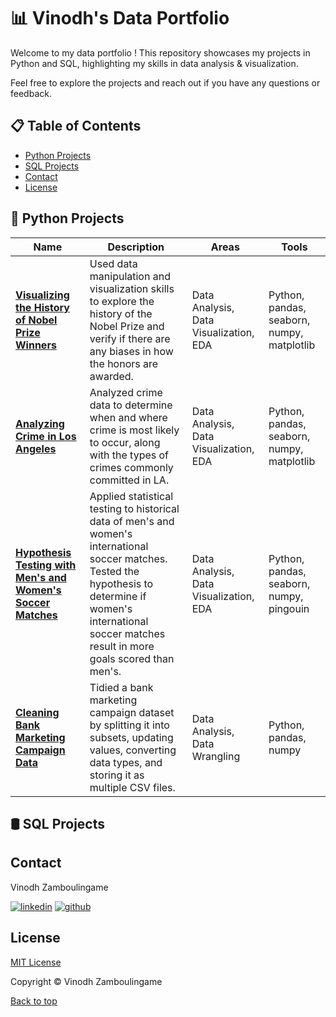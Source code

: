 <a name="readme-top"></a>

# 📊 Vinodh's Data Portfolio

Welcome to my data portfolio ! This repository showcases my projects in Python and SQL, highlighting my skills in data analysis & visualization.

Feel free to explore the projects and reach out if you have any questions or feedback.


## 📋 Table of Contents
- [Python Projects](#-python-projects)
- [SQL Projects](#️-sql-projects)
- [Contact](#contact)
- [License](#license)


## 🐍 Python Projects
| Name | Description | Areas | Tools |
|------|------------|-------|-------|
| [**Visualizing the History of Nobel Prize Winners**](https://colab.research.google.com/github/vzamboulingame/data-portfolio/blob/main/Python%20Projects/Python%20-%2001%20-%20Visualizing%20the%20History%20of%20Nobel%20Prize%20Winners/notebook.ipynb) | Used data manipulation and visualization skills to explore the history of the Nobel Prize and verify if there are any biases in how the honors are awarded. | Data Analysis, Data Visualization, EDA | Python, pandas, seaborn, numpy, matplotlib |
| [**Analyzing Crime in Los Angeles**](https://colab.research.google.com/github/vzamboulingame/data-portfolio/blob/main/Python%20Projects/Python%20-%2002%20-%20Analyzing%20Crime%20in%20Los%20Angeles/notebook.ipynb) | Analyzed crime data to determine when and where crime is most likely to occur, along with the types of crimes commonly committed in LA. | Data Analysis, Data Visualization, EDA | Python, pandas, seaborn, numpy, matplotlib |
| [**Hypothesis Testing with Men's and Women's Soccer Matches**](https://colab.research.google.com/github/vzamboulingame/data-portfolio/blob/main/Python%20Projects/Python%20-%2003%20-%20Hypothesis%20Testing%20with%20Men's%20and%20Women's%20Soccer%20Matches/notebook.ipynb) | Applied statistical testing to historical data of men's and women's international soccer matches. Tested the hypothesis to determine if women's international soccer matches result in more goals scored than men's. | Data Analysis, Data Visualization, EDA | Python, pandas, seaborn, numpy, pingouin |
| [**Cleaning Bank Marketing Campaign Data**](https://colab.research.google.com/github/vzamboulingame/data-portfolio/blob/main/Python%20Projects/Python%20-%2004%20-%20Cleaning%20Bank%20Marketing%20Campaign%20Data/notebook.ipynb) | Tidied a bank marketing campaign dataset by splitting it into subsets, updating values, converting data types, and storing it as multiple CSV files. | Data Analysis, Data Wrangling | Python, pandas, numpy |

## 🛢️ SQL Projects


## Contact

Vinodh Zamboulingame

[![linkedin][linkedin-badge]][linkedin-url]
[![github][github-badge]][github-url]

## License

[MIT License][license-url]

Copyright © Vinodh Zamboulingame

<p align="left"><a href="#readme-top">Back to top</a></p>

<!-- BADGE LINKS -->

[license-url]: https://github.com/vzamboulingame/data-portfolio/blob/main/LICENSE
[linkedin-badge]: https://img.shields.io/badge/LinkedIn-0077B5?logo=linkedin&logoColor=white
[linkedin-url]: https://www.linkedin.com/in/vzamboulingame
[github-badge]: https://img.shields.io/badge/GitHub-0a0a0a?logo=github&logoColor=white
[github-url]: https://github.com/vzamboulingame
